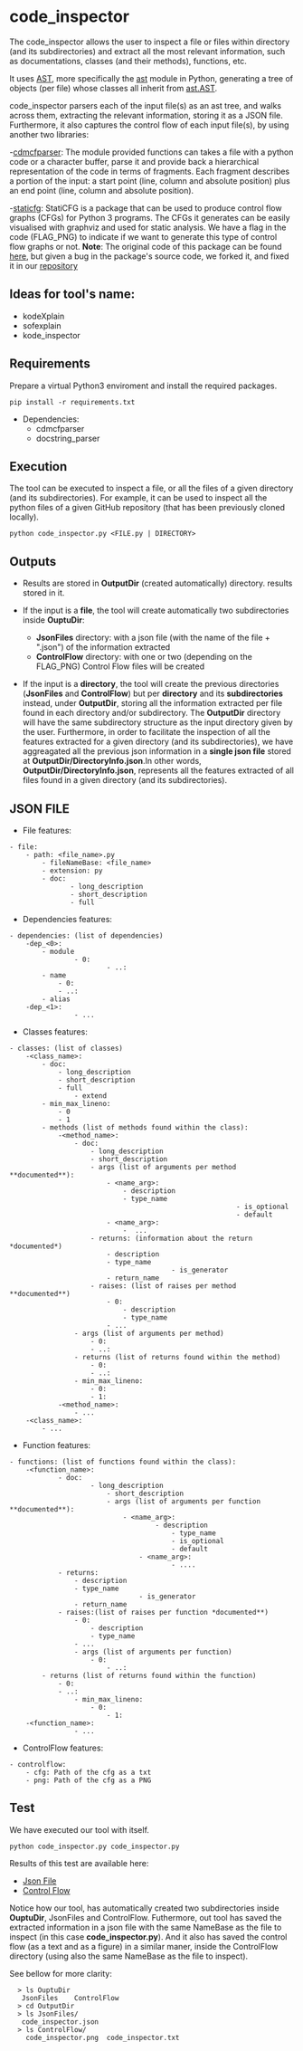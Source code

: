 # code_inspector

The code_inspector allows the user to inspect a file or files within directory 
(and its subdirectories) and extract all the most relevant information, 
such as documentations, classes (and their methods), functions, etc.

It uses [AST](https://en.wikipedia.org/wiki/Abstract_syntax_tree), more specifically
the [ast](https://docs.python.org/3/library/ast.html) module in Python, generating
a tree of objects (per file) whose classes all inherit from [ast.AST](https://docs.python.org/3/library/ast.html#ast.AST).

code_inspector parsers each of the input file(s) as an ast tree, and walks across them, extracting
the relevant information, storing it as a JSON file.  Furthermore, it also captures the control
flow of each input file(s), by using another two libraries:

-[cdmcfparser](https://pypi.org/project/cdmcfparser/): The module provided functions can takes a file with a python code or a character buffer, parse it and provide back a hierarchical representation of the code in terms of fragments. Each fragment describes a portion of the input: a start point (line, column and absolute position) plus an end point (line, column and absolute position).

-[staticfg](./staticfg): StatiCFG is a package that can be used to produce control flow graphs (CFGs) for Python 3 programs. The CFGs it generates can be easily visualised with graphviz and used for static analysis. We have a flag in the code (FLAG_PNG) to indicate if we want to generate this type of control flow graphs or not. **Note**: The original code of this package can be found [here](https://github.com/coetaur0/staticfg), but given a bug in the package's source code, we forked it, and fixed it in our [repository](./staticfg)  

 

## Ideas for tool's name:
 - kodeXplain
 - sofexplain
 - kode_inspector

## Requirements

Prepare a virtual Python3 enviroment and install the required packages.

`pip install -r requirements.txt`

- Dependencies: 
  - cdmcfparser
  - docstring_parser

## Execution

The tool can be executed to inspect a file, or all the files of a given directory (and its subdirectories).
For example, it can be used to inspect all the python files of a given GitHub repository (that has been previously cloned locally).

`python code_inspector.py <FILE.py | DIRECTORY>`

## Outputs

* Results are stored in **OutputDir** (created automatically) directory.
results stored in it. 

* If the input is a **file**, the tool will create automatically two subdirectories inside **OuptuDir**:
	- **JsonFiles** directory: with a json file (with the name of the file + ".json") of the information extracted
	- **ControlFlow** directory: with one or two (depending on the FLAG_PNG) Control Flow files will be created

* If the input is a **directory**, the tool will create the previous directories (**JsonFiles** and **ControlFlow**) but per **directory** and its **subdirectories** instead, under **OutputDir**, storing all the information extracted per file found in each directory and/or subdirectory. The **OutputDir** directory will have the same subdirectory structure as the input directory given by the user. Furthermore, in order to facilitate the inspection of all the features extracted for a given directory (and its subdirectories), we have aggreagated all the previous json information in a **single json file** stored at **OutputDir/DirectoryInfo.json**.In other words, **OutputDir/DirectoryInfo.json**, represents all the features extracted of all files found in a given directory (and its subdirectories). 

## JSON FILE

* File features:
```
- file: 
	- path: <file_name>.py
        - fileNameBase: <file_name>
        - extension: py
        - doc:
               - long_description
               - short_description
               - full

```
* Dependencies features: 
```
- dependencies: (list of dependencies)
	-dep_<0>:
		- module
		        - 0: 
                        - ..: 
		- name
			- 0:
			- ..:
		- alias
	-dep_<1>:
               	- ...
```
* Classes features:
```
- classes: (list of classes)
	-<class_name>:
		- doc:
			- long_description
			- short_description
			- full
                - extend
		- min_max_lineno:
			- 0
			- 1
		- methods (list of methods found within the class):
			-<method_name>:
				- doc:
					- long_description
					- short_description
					- args (list of arguments per method **documented**):
						- <name_arg>:
							- description
							- type_name
                                                        - is_optional
                                                        - default
						- <name_arg>:
							-  ...
					- returns: (information about the return *documented*)
						- description
						- type_name
                                		- is_generator
						- return_name
					- raises: (list of raises per method **documented**)
						- 0:
							- description
							- type_name
						- ...
				- args (list of arguments per method)
					- 0:
					- ..:
				- returns (list of returns found within the method)
					- 0:
					- ..:
				- min_max_lineno:
					- 0:
					- 1:
			-<method_name>:
				- ...
	-<class_name>:
		- ...				
```
   

* Function features:

```
- functions: (list of functions found within the class):
 	-<function_name>:
        	- doc:
                	- long_description
                        - short_description
                        - args (list of arguments per function **documented**):
                        	- <name_arg>:
                                	- description
                                        - type_name
                                        - is_optional
                                        - default
                                - <name_arg>:
                                        - ....
			- returns:
				- description
				- type_name
                                - is_generator
				- return_name
			- raises:(list of raises per function *documented**)
				- 0:
					- description
					- type_name
				- ...
                - args (list of arguments per function)
                	- 0:
                        - ..:
		- returns (list of returns found within the function)
			- 0:
			- ..:
                - min_max_lineno:
                	- 0:
                        - 1:
	-<function_name>:
                - ...
```
* ControlFlow features:
```
- controlflow:
	- cfg: Path of the cfg as a txt
	- png: Path of the cfg as a PNG

```
## Test

  We have executed our tool with itself.

  `python code_inspector.py code_inspector.py`


  Results of this test are available here:

* [Json File](./OutputDir/JsonFiles) 
* [Control Flow](./OutputDir/ControlFlow)

Notice how our tool, has automatically created two subdirectories inside **OuptuDir**, JsonFiles and ControlFlow.
Futhermore, out tool has saved the extracted information in a json file with the same NameBase as the file to inspect
(in this case **code_inspector.py**). And it also has saved the control flow (as a text and as a figure) in a similar maner, 
inside the ControlFlow directory (using also the same NameBase as the file to inspect). 

See bellow for more clarity:

```
  > ls OuptuDir
   JsonFiles	ControlFlow
  > cd OutputDir
  > ls JsonFiles/
   code_inspector.json
  > ls ControlFlow/
    code_inspector.png	code_inspector.txt
```
